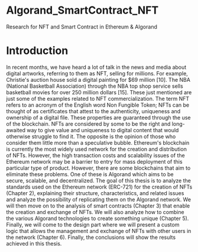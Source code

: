 # Algorand_SmartContract_NFT
Research for NFT and Smart Contract in Ethereum &amp; Algorand 

# Introduction
In recent months, we have heard a lot of talk in the news and media about digital artworks, referring to them as NFT, selling for millions. For example, Christie's auction house sold a digital painting for $69 million [10]. The NBA (National Basketball Association) through the NBA top shop service sells basketball movies for over 250 million dollars [15]. These just mentioned are just some of the examples related to NFT commercialization. The term NFT refers to an acronym of the English word Non Fungible Token; NFTs can be thought of as certificates that attest to the authenticity, uniqueness and ownership of a digital file. These properties are guaranteed through the use of the blockchain. NFTs are considered by some to be the right and long-awaited way to give value and uniqueness to digital content that would otherwise struggle to find it. The opposite is the opinion of those who consider them little more than a speculative bubble. Ethereum's blockchain is currently the most widely used network for the creation and distribution of NFTs. However, the high transaction costs and scalability issues of the Ethereum network may be a barrier to entry for mass deployment of this particular type of product. However, there are some blockchains that aim to eliminate these problems. One of these is Algorand which aims to be secure, scalable, and decentralized. The goal of this thesis is to analyze the standards used on the Ethereum network (ERC-721) for the creation of NFTs (Chapter 2), explaining their structure, characteristics, and related issues and analyze the possibility of replicating them on the Algorand network. We will then move on to the analysis of smart contracts (Chapter 3) that enable the creation and exchange of NFTs. We will also analyze how to combine the various Algorand technologies to create something unique (Chapter 5). Finally, we will come to the design part where we will present a custom logic that allows the management and exchange of NFTs with other users in the network (Chapter 6). Finally, the conclusions will show the results achieved in this thesis.

